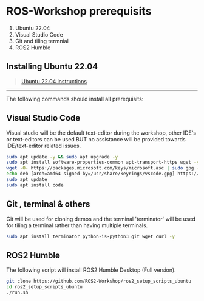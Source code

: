 # ROS-Workshop prerequisits


1. Ubuntu 22.04
2. Visual Studio Code
3. Git and tiling termnial
4. ROS2 Humble


## Installing Ubuntu 22.04

> [Ubuntu 22.04 instructions](https://linuxconfig.org/how-to-install-ubuntu-22-04-jammy-jellyfish-desktop)


---

The following commands should install all prerequisits:

## Visual Studio Code

Visual studio will be the default text-editor during the workshop, other IDE's or text-editors can be used BUT no assistance will be provided towards IDE/text-editor related issues.

```bash
sudo apt update -y && sudo apt upgrade -y
sudo apt install software-properties-common apt-transport-https wget -y
wget -O- https://packages.microsoft.com/keys/microsoft.asc | sudo gpg --dearmor | sudo tee /usr/share/keyrings/vscode.gpg
echo deb [arch=amd64 signed-by=/usr/share/keyrings/vscode.gpg] https://packages.microsoft.com/repos/vscode stable main | sudo tee /etc/apt/sources.list.d/vscode.list
sudo apt update
sudo apt install code
```


## Git , terminal & others

Git will be used for cloning demos and the terminal 'terminator' will be used for tiling a terminal rather than having multiple terminals.

```bash
sudo apt install terminator python-is-python3 git wget curl -y
```

## ROS2 Humble 

The following script will install ROS2 Humble Desktop (Full version).

```bash
git clone https://github.com/ROS2-Workshop/ros2_setup_scripts_ubuntu
cd ros2_setup_scripts_ubuntu 
./run.sh
```
